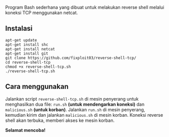 Program Bash sederhana yang dibuat untuk melakukan reverse shell melalui koneksi TCP menggunakan netcat.

## Instalasi 

```
apt-get update
apt-get install shc
apt-get install netcat
apt-get install git
git clone https://github.com/fixploit03/reverse-shell-tcp/
cd reverse-shell-tcp
chmod +x reverse-shell-tcp.sh
./reverse-shell-tcp.sh
```

## Cara menggunakan

Jalankan script `reverse-shell-tcp.sh` di mesin penyerang untuk menghasilkan dua file: `run.sh` **(untuk mendengarkan koneksi)** dan `malicious.sh` **(untuk korban)**. Jalankan `run.sh` di mesin penyerang, kemudian kirim dan jalankan `malicious.sh` di mesin korban. Koneksi reverse shell akan terbuka, memberi akses ke mesin korban.

**Selamat mencoba!**
